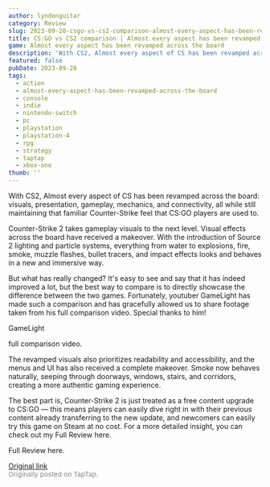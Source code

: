 ```yaml
---
author: lyndonguitar
category: Review
slug: 2023-09-28-csgo-vs-cs2-comparison-almost-every-aspect-has-been-revamped-across-the-board
title: CS:GO vs CS2 comparison | Almost every aspect has been revamped across the board
game: Almost every aspect has been revamped across the board
description: 'With CS2, Almost every aspect of CS has been revamped across the board: visuals, presentation, gameplay, mechanics, and connectivity, all while still maintaining that familiar Counter-Strike feel that CS:GO players are used to.'
featured: false
pubDate: 2023-09-28
tags:
  - action
  - almost-every-aspect-has-been-revamped-across-the-board
  - console
  - indie
  - nintendo-switch
  - pc
  - playstation
  - playstation-4
  - rpg
  - strategy
  - taptap
  - xbox-one
thumb: ''
---
```


With CS2, Almost every aspect of CS has been revamped across the board: visuals, presentation, gameplay, mechanics, and connectivity, all while still maintaining that familiar Counter-Strike feel that CS:GO players are used to.

Counter-Strike 2 takes gameplay visuals to the next level. Visual effects across the board have received a makeover. With the introduction of Source 2 lighting and particle systems, everything from water to explosions, fire, smoke, muzzle flashes, bullet tracers, and impact effects looks and behaves in a new and immersive way.

But what has really changed? It's easy to see and say that it has indeed improved a lot, but the best way to compare is to directly showcase the difference between the two games. Fortunately, youtuber GameLight has made such a comparison and has gracefully allowed us to share footage taken from his full comparison video. Special thanks to him!

GameLight

full comparison video.

The revamped visuals also prioritizes readability and accessibility, and the menus and UI has also received a complete makeover. Smoke now behaves naturally, seeping through doorways, windows, stairs, and corridors, creating a more authentic gaming experience.

The best part is, Counter-Strike 2 is just treated as a free content upgrade to CS:GO — this means players can easily dive right in with their previous content already transferring to the new update, and newcomers can easily try this game on Steam at no cost. For a more detailed insight, you can check out my Full Review here.

Full Review here.

[Original link](https://www.taptap.io/post/6367694)<br><span style="font-size: 0.95em; color: #888;">Originally posted on TapTap.</span>